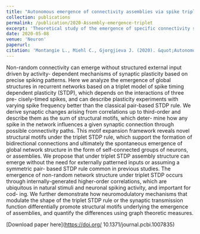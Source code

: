 ```yaml
---
title: "Autonomous emergence of connectivity assemblies via spike triplet interactions"
collection: publications
permalink: /publication/2020-Assembly-emergence-triplet
excerpt: 'Theoretical study of the emergence of specific connectivity structure based on spike-timing dependent plasticity via internal correlations.'
date: 2020-05-08
venue: 'Neuron'
paperurl:  
citation: 'Montangie L., Miehl C., Gjorgjieva J. (2020). &quot;Autonomous emergence of connectivity assemblies via spike triplet interactions.&quot; <i>PLoS Comput Biol</i>. 16(5):e1007835.'
---
```


Non-random connectivity can emerge without structured external input driven by activity- dependent mechanisms of synaptic plasticity based on precise spiking patterns. Here we analyze the emergence of global structures in recurrent networks based on a triplet model of spike timing dependent plasticity (STDP), which depends on the interactions of three pre- cisely-timed spikes, and can describe plasticity experiments with varying spike frequency better than the classical pair-based STDP rule. We derive synaptic changes arising from correlations up to third-order and describe them as the sum of structural motifs, which deter- mine how any spike in the network influences a given synaptic connection through possible connectivity paths. This motif expansion framework reveals novel structural motifs under the triplet STDP rule, which support the formation of bidirectional connections and ultimately the spontaneous emergence of global network structure in the form of self-connected groups of neurons, or assemblies. We propose that under triplet STDP assembly structure can emerge without the need for externally patterned inputs or assuming a symmetric pair- based STDP rule common in previous studies. The emergence of non-random network structure under triplet STDP occurs through internally-generated higher-order correlations, which are ubiquitous in natural stimuli and neuronal spiking activity, and important for cod- ing. We further demonstrate how neuromodulatory mechanisms that modulate the shape of the triplet STDP rule or the synaptic transmission function differentially promote structural motifs underlying the emergence of assemblies, and quantify the differences using graph theoretic measures.

[Download paper here](https://doi.org/ 10.1371/journal.pcbi.1007835)


